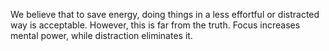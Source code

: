 We believe that to save energy, doing things in a less effortful or distracted way is acceptable. However, this is far from the truth. Focus increases mental power, while distraction eliminates it.